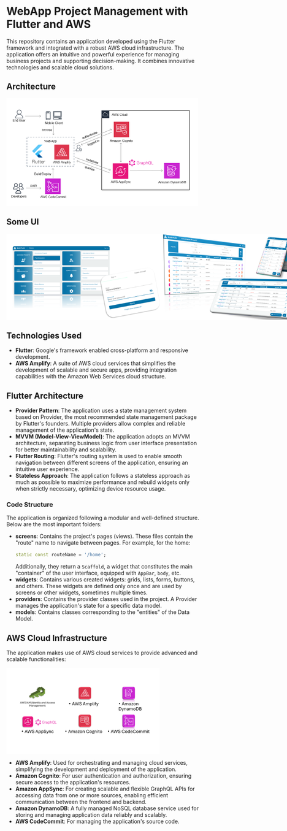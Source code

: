 # WebApp Project Management with Flutter and AWS
This repository contains an application developed using the Flutter framework and integrated with a robust AWS cloud infrastructure. The application offers an intuitive and powerful experience for managing business projects and supporting decision-making. It combines innovative technologies and scalable cloud solutions.

## Architecture
<div style="display: flex;">
    <img src="pictures/Slide2.PNG" width="500" alt="Test Image 1">
</div>

## Some UI
<div style="display: flex;">
    <img src="pictures/Slide3.PNG" width="400" alt="Test Image 1">
    <img src="pictures/Slide4.PNG" width="400" alt="Test Image 1">
</div>

## Technologies Used
- **Flutter**: Google's framework enabled cross-platform and responsive development.
- **AWS Amplify**: A suite of AWS cloud services that simplifies the development of scalable and secure apps, providing integration capabilities with the Amazon Web Services cloud structure.

## Flutter Architecture
- **Provider Pattern**: The application uses a state management system based on Provider, the most recommended state management package by Flutter's founders. Multiple providers allow complex and reliable management of the application's state.
- **MVVM (Model-View-ViewModel)**: The application adopts an MVVM architecture, separating business logic from user interface presentation for better maintainability and scalability.
- **Flutter Routing**: Flutter's routing system is used to enable smooth navigation between different screens of the application, ensuring an intuitive user experience.
- **Stateless Approach**: The application follows a stateless approach as much as possible to maximize performance and rebuild widgets only when strictly necessary, optimizing device resource usage.

### Code Structure
The application is organized following a modular and well-defined structure. Below are the most important folders:
- **screens**: Contains the project's pages (views). These files contain the "route" name to navigate between pages. For example, for the home:
    ```dart
    static const routeName = '/home';
    ```
    Additionally, they return a `Scaffold`, a widget that constitutes the main "container" of the user interface, equipped with `AppBar`, `body`, etc.
- **widgets**: Contains various created widgets: grids, lists, forms, buttons, and others. These widgets are defined only once and are used by screens or other widgets, sometimes multiple times.
- **providers**: Contains the provider classes used in the project. A Provider manages the application's state for a specific data model.
- **models**: Contains classes corresponding to the "entities" of the Data Model.
  
## AWS Cloud Infrastructure
The application makes use of AWS cloud services to provide advanced and scalable functionalities:
<div style="display: flex;">
    <img src="pictures/Slide1.PNG" width="400" alt="Test Image 1">
</div>

- **AWS Amplify**: Used for orchestrating and managing cloud services, simplifying the development and deployment of the application.
- **Amazon Cognito**: For user authentication and authorization, ensuring secure access to the application's resources.
- **Amazon AppSync**: For creating scalable and flexible GraphQL APIs for accessing data from one or more sources, enabling efficient communication between the frontend and backend.
- **Amazon DynamoDB**: A fully managed NoSQL database service used for storing and managing application data reliably and scalably.
- **AWS CodeCommit**: For managing the application's source code.
